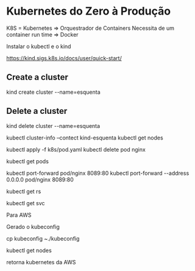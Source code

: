 # Kubernetes do Zero à Produção

K8S = Kubernetes => Orquestrador de Containers
Necessita de um container run time => Docker

Instalar o kubectl e o kind 

https://kind.sigs.k8s.io/docs/user/quick-start/

## Create a cluster 
kind create cluster --name=esquenta

## Delete a cluster
kind delete cluster --name=esquenta

kubectl cluster-info –contect kind-esquenta
kubectl get nodes

kubectl apply -f k8s/pod.yaml
kubectl delete pod nginx


kubectl get pods

kubectl port-forward pod/nginx 8089:80
kubectl port-forward --address 0.0.0.0 pod/nginx 8089:80

kubectl get rs

kubectl get svc

Para AWS 

Gerado o kubeconfig

cp kubeconfig ~./kubeconfig

kubectl get nodes

retorna kubernetes da AWS
 